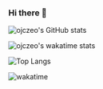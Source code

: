### Hi there 👋

![ojczeo's GitHub stats](https://github-readme-stats.vercel.app/api?username=ojczeo&show_icons=true&theme=city_lights)

![ojczeo's wakatime stats](https://github-readme-stats.vercel.app/api/wakatime?username=ojczeo&show_icons=true&theme=city_lights)

![Top Langs](https://github-readme-stats.vercel.app/api/top-langs/?username=ojczeo&langs_count=10&show_icons=true&theme=city_lights)

![wakatime](https://wakatime.com/share/@4c86b21f-49be-4886-be1e-87347dbe293d/6311b752-c22a-4f56-b6b2-a684b7ea20b0.png)

<!--
**ojczeo/ojczeo** is a ✨ _special_ ✨ repository because its `README.md` (this file) appears on your GitHub profile.

Here are some ideas to get you started:

- 🔭 I’m currently working on ...
- 🌱 I’m currently learning ...
- 👯 I’m looking to collaborate on ...
- 🤔 I’m looking for help with ...
- 💬 Ask me about ...
- 📫 How to reach me: ...
- 😄 Pronouns: ...
- ⚡ Fun fact: ...
-->

